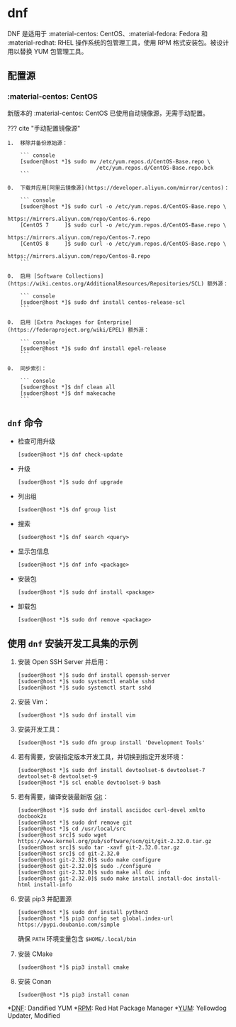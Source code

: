 # dnf

DNF 是适用于 :material-centos: CentOS、:material-fedora: Fedora 和 :material-redhat: RHEL 操作系统的包管理工具，使用 RPM 格式安装包。被设计用以替换 YUM 包管理工具。

## 配置源

### :material-centos: CentOS

新版本的 :material-centos: CentOS 已使用自动镜像源，无需手动配置。

??? cite "手动配置镜像源"

    1.  移除并备份原始源：

        ``` console
        [sudoer@host *]$ sudo mv /etc/yum.repos.d/CentOS-Base.repo \
                                /etc/yum.repos.d/CentOS-Base.repo.bck
        ```

    0.  下载并应用[阿里云镜像源](https://developer.aliyun.com/mirror/centos)：

        ``` console
        [sudoer@host *]$ sudo curl -o /etc/yum.repos.d/CentOS-Base.repo \
                                    https://mirrors.aliyun.com/repo/Centos-6.repo
        [CentOS 7     ]$ sudo curl -o /etc/yum.repos.d/CentOS-Base.repo \
                                    https://mirrors.aliyun.com/repo/Centos-7.repo
        [CentOS 8     ]$ sudo curl -o /etc/yum.repos.d/CentOS-Base.repo \
                                    https://mirrors.aliyun.com/repo/Centos-8.repo
        ```

    0.  启用 [Software Collections](https://wiki.centos.org/AdditionalResources/Repositories/SCL) 额外源：

        ``` console
        [sudoer@host *]$ sudo dnf install centos-release-scl
        ```

    0.  启用 [Extra Packages for Enterprise](https://fedoraproject.org/wiki/EPEL) 额外源：

        ``` console
        [sudoer@host *]$ sudo dnf install epel-release
        ```

    0.  同步索引：

        ``` console
        [sudoer@host *]$ dnf clean all
        [sudoer@host *]$ dnf makecache
        ```

## `dnf` 命令

*   检查可用升级

    ``` console
    [sudoer@host *]$ dnf check-update
    ```

*   升级

    ``` console
    [sudoer@host *]$ sudo dnf upgrade
    ```

*   列出组

    ``` console
    [sudoer@host *]$ dnf group list
    ```

*   搜索

    ``` console
    [sudoer@host *]$ dnf search <query>
    ```

*   显示包信息

    ``` console
    [sudoer@host *]$ dnf info <package>
    ```

*   安装包

    ``` console
    [sudoer@host *]$ sudo dnf install <package>
    ```

*   卸载包

    ``` console
    [sudoer@host *]$ sudo dnf remove <package>
    ```

## 使用 `dnf` 安装开发工具集的示例

1.  安装 Open SSH Server 并启用：

    ``` console
    [sudoer@host *]$ sudo dnf install openssh-server
    [sudoer@host *]$ sudo systemctl enable sshd
    [sudoer@host *]$ sudo systemctl start sshd
    ```

0.  安装 Vim：

    ``` console
    [sudoer@host *]$ sudo dnf install vim
    ```

0.  安装开发工具：

    ``` console
    [sudoer@host *]$ sudo dfn group install 'Development Tools'
    ```

0.  若有需要，安装指定版本开发工具，并切换到指定开发环境：

    ``` console
    [sudoer@host *]$ sudo dnf install devtoolset-6 devtoolset-7 devtoolset-8 devtoolset-9
    [sudoer@host *]$ scl enable devtoolset-9 bash
    ```

0.  若有需要，编译安装最新版 [Git](https://git-scm.com/download/linux)：

    ``` console
    [sudoer@host *]$ sudo dnf install asciidoc curl-devel xmlto docbook2x
    [sudoer@host *]$ sudo dnf remove git
    [sudoer@host *]$ cd /usr/local/src
    [sudoer@host src]$ sudo wget https://www.kernel.org/pub/software/scm/git/git-2.32.0.tar.gz
    [sudoer@host src]$ sudo tar -xavf git-2.32.0.tar.gz
    [sudoer@host src]$ cd git-2.32.0
    [sudoer@host git-2.32.0]$ sudo make configure
    [sudoer@host git-2.32.0]$ sudo ./configure
    [sudoer@host git-2.32.0]$ sudo make all doc info
    [sudoer@host git-2.32.0]$ sudo make install install-doc install-html install-info
    ```

0.  安装 pip3 并配置源

    ``` console
    [sudoer@host *]$ sudo dnf install python3
    [sudoer@host *]$ pip3 config set global.index-url https://pypi.doubanio.com/simple
    ```

    确保 `PATH` 环境变量包含 `$HOME/.local/bin`

0.  安装 CMake

    ``` console
    [sudoer@host *]$ pip3 install cmake
    ```

0.  安装 Conan

    ``` console
    [sudoer@host *]$ pip3 install conan
    ```

<!----------------------------------------------------------------------------->

[DNF]: https://rpm-software-management.github.io/
[RPM]: https://rpm.org/
[YUM]: http://yum.baseurl.org/

*[DNF]: Dandified YUM
*[RPM]: Red Hat Package Manager
*[YUM]: Yellowdog Updater, Modified
